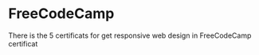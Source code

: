 # FreeCodeCamp
 There is the 5 certificats for get responsive web design in FreeCodeCamp certificat
